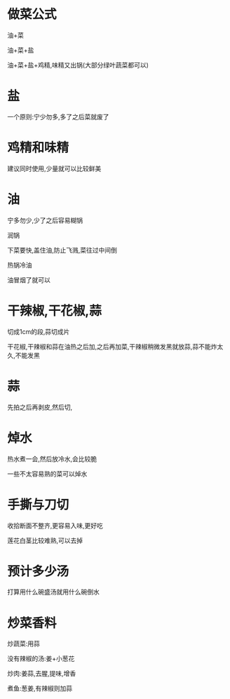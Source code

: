 # 做菜公式
油+菜

油+菜+盐

油+菜+盐+鸡精,味精又出锅(大部分绿叶蔬菜都可以)

# 盐
一个原则:宁少勿多,多了之后菜就废了

# 鸡精和味精

建议同时使用,少量就可以比较鲜美

# 油
宁多勿少,少了之后容易糊锅

润锅

下菜要快,盖住油,防止飞溅,菜往过中间倒

热锅冷油

油冒烟了就可以

# 干辣椒,干花椒,蒜

切成1cm的段,蒜切成片

干花椒,干辣椒和蒜在油热之后加,之后再加菜,干辣椒稍微发黑就放蒜,蒜不能炸太久,不能发黑

# 蒜
先拍之后再剥皮,然后切,

# 焯水

热水煮一会,然后放冷水,会比较脆

一些不太容易熟的菜可以焯水

# 手撕与刀切

收拾断面不整齐,更容易入味,更好吃

莲花白茎比较难熟,可以去掉


# 预计多少汤

打算用什么碗盛汤就用什么碗倒水

# 炒菜香料

炒蔬菜:用蒜

没有辣椒的汤:姜+小葱花

炒肉:姜蒜,去腥,提味,增香

煮鱼:葱姜,有辣椒则加蒜